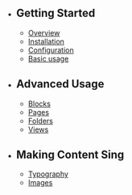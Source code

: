 - ## Getting Started
    - [Overview](/{{route}}/{{version}}/overview)
    - [Installation](/{{route}}/{{version}}/installation)
    - [Configuration](/{{route}}/{{version}}/configuration)
    - [Basic usage](/{{route}}/{{version}}/basic-usage)
    
- ## Advanced Usage
    - [Blocks](/{{route}}/{{version}}/blocks)
    - [Pages](/{{route}}/{{version}}/pages)
    - [Folders](/{{route}}/{{version}}/folders)
    - [Views](/{{route}}/{{version}}/views)
    
    
- ## Making Content Sing
    - [Typography](/{{route}}/{{version}}/typography)
    - [Images](/{{route}}/{{version}}/images)